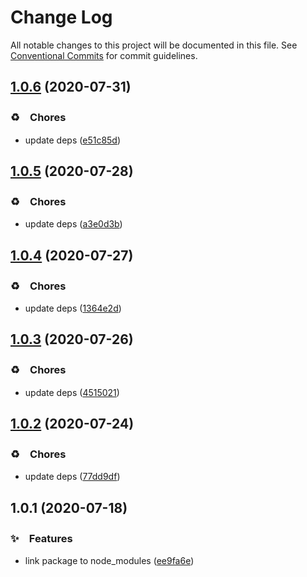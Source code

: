 # Change Log

All notable changes to this project will be documented in this file.
See [Conventional Commits](https://conventionalcommits.org) for commit guidelines.

## [1.0.6](https://github.com/bluelovers/ws-yarn-workspaces/compare/@yarn-tool/node-modules-link@1.0.5...@yarn-tool/node-modules-link@1.0.6) (2020-07-31)


### ♻️　Chores

* update deps ([e51c85d](https://github.com/bluelovers/ws-yarn-workspaces/commit/e51c85d4bfa61af2686811b95502726bd48382c1))





## [1.0.5](https://github.com/bluelovers/ws-yarn-workspaces/compare/@yarn-tool/node-modules-link@1.0.4...@yarn-tool/node-modules-link@1.0.5) (2020-07-28)


### ♻️　Chores

* update deps ([a3e0d3b](https://github.com/bluelovers/ws-yarn-workspaces/commit/a3e0d3b656760823bbab877a61ac61ea3f8a00c5))





## [1.0.4](https://github.com/bluelovers/ws-yarn-workspaces/compare/@yarn-tool/node-modules-link@1.0.3...@yarn-tool/node-modules-link@1.0.4) (2020-07-27)


### ♻️　Chores

* update deps ([1364e2d](https://github.com/bluelovers/ws-yarn-workspaces/commit/1364e2dbef11e5ff81ac4f69b4fad219ecaf42fa))





## [1.0.3](https://github.com/bluelovers/ws-yarn-workspaces/compare/@yarn-tool/node-modules-link@1.0.2...@yarn-tool/node-modules-link@1.0.3) (2020-07-26)


### ♻️　Chores

* update deps ([4515021](https://github.com/bluelovers/ws-yarn-workspaces/commit/4515021e6d8f82a1d2fe9817c8f767def709e6eb))





## [1.0.2](https://github.com/bluelovers/ws-yarn-workspaces/compare/@yarn-tool/node-modules-link@1.0.1...@yarn-tool/node-modules-link@1.0.2) (2020-07-24)


### ♻️　Chores

* update deps ([77dd9df](https://github.com/bluelovers/ws-yarn-workspaces/commit/77dd9df0bda1c480c2910df46381b0bfb3b21871))





## 1.0.1 (2020-07-18)


### ✨　Features

* link package to node_modules ([ee9fa6e](https://github.com/bluelovers/ws-yarn-workspaces/commit/ee9fa6e95a59d09a8fabd3504b3bb781f7d61994))
